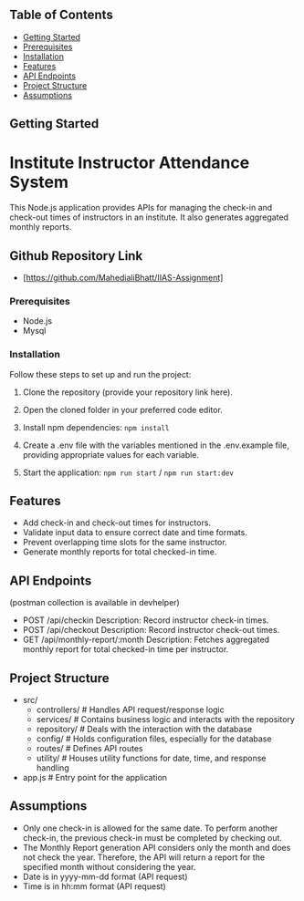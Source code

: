 ## Table of Contents

- [Getting Started](#getting-started)
- [Prerequisites](#prerequisites)
- [Installation](#installation)
- [Features](#features)
- [API Endpoints](#api-endpoints)
- [Project Structure](#project-structure)
- [Assumptions](#assumptions)

## Getting Started

# Institute Instructor Attendance System

This Node.js application provides APIs for managing the check-in and check-out times of instructors in an institute. It also generates aggregated monthly reports.

## Github Repository Link

- [https://github.com/MahedialiBhatt/IIAS-Assignment]

### Prerequisites

- Node.js
- Mysql

### Installation

Follow these steps to set up and run the project:

1. Clone the repository (provide your repository link here).

2. Open the cloned folder in your preferred code editor.

3. Install npm dependencies: `npm install`

4. Create a .env file with the variables mentioned in the .env.example file, providing appropriate values for each variable.

5. Start the application: `npm run start` / `npm run start:dev`

## Features

- Add check-in and check-out times for instructors.
- Validate input data to ensure correct date and time formats.
- Prevent overlapping time slots for the same instructor.
- Generate monthly reports for total checked-in time.

## API Endpoints

(postman collection is available in devhelper)

- POST /api/checkin
  Description: Record instructor check-in times.
- POST /api/checkout
  Description: Record instructor check-out times.
- GET /api/monthly-report/:month
  Description: Fetches aggregated monthly report for total checked-in time per instructor.

## Project Structure

- src/
  - controllers/ # Handles API request/response logic
  - services/ # Contains business logic and interacts with the repository
  - repository/ # Deals with the interaction with the database
  - config/ # Holds configuration files, especially for the database
  - routes/ # Defines API routes
  - utility/ # Houses utility functions for date, time, and response handling
- app.js # Entry point for the application

## Assumptions

- Only one check-in is allowed for the same date. To perform another check-in, the previous check-in must be completed by checking out.
- The Monthly Report generation API considers only the month and does not check the year. Therefore, the API will return a report for the specified month without considering the year.
- Date is in yyyy-mm-dd format (API request)
- Time is in hh:mm format (API request)
